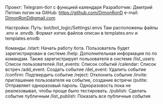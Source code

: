 Проект: Telegram-бот с функцией календаря
Разработчик: Дмитрий Петлин
логин на GitHub: https://github.com/DimonRonD
e-mail: DimonRonD@gmail.com

Настройки:
Путь: bot/bot_logic/Settings/.envs
Там расположены файлы .env и .envdb. Формат иэтих файлов описан в templates.env и templates.envdb

Команды:
/start: Начать работу бота. Пользователь будет зарегистрирован в системе
/help: Дополнительная информация по по командам. Также зарегистрирует пользователя в системе
/list_users: Список пользователей
/list_events: Список событий
/calendar: Список встреч
/add_event: Создать событие
/del_event: Удалить событие
/confirm: Подтвердить событие
/reject: Отклонить событие
/invite: приглашение пользователя на событие, создание встречи
/putite: Отправляет одноразовый пароль. Одноразовость пока не реализовывал, чтобы проще было тестировать.
/publish: Сделать событие публичным
/list_publish: Показать все публичные события